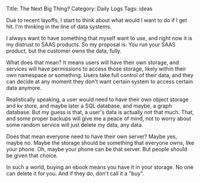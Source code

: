 Title: The Next Big Thing?
Category: Daily Logs
Tags: ideas

Due to recent layoffs, I start to think about what would
I want to do if I get hit. I'm thinking in the line of data systems.

I always want to have something that myself want to use, and
right now it is my distrust to SAAS products. So my proposal is:
You run your SAAS product, but the customer owns the data, fully.

What does that mean? It means users will have their own storage, and
services will have permissions to access those storage, likely within
their own namespace or something. Users take full control of their data,
and they can decide at any moment they don't want certain system to
access certain data anymore.

Realistically speaking, a user would need to have their own object storage
and kv store, and maybe later a SQL database, and maybe, a graph database.
But my guess is that, a user's data is actually not that much. That, and some
proper backups will  give me a peace of mind, not to worry about some random service 
will just delete my data, any data.

Does that mean everyone need to have their own server? Maybe yes, maybe no.
Maybe the storage should be something that everyone owns, like your phone. Oh, maybe
your phone can be that server. But people should be given that choice.

In such a world, buying an ebook means you have it in your storage. No one can delete it
for you. And if they do, don't call it a "buy".
